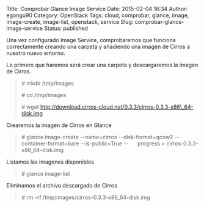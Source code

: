 Title: Comprobar Glance Image Service
Date: 2015-02-04 16:34
Author: egongu90
Category: OpenStack
Tags: cloud, comprobar, glance, image, image-create, image-list, openstack, service
Slug: comprobar-glance-image-service
Status: published

Una vez configurado Image Service, comprobaremos que funciona
correctamente creando una carpeta y añadiendo una imagen de Cirros a
nuestro nuevo entorno.

Lo primero que haremos será crear una carpeta y descargaremos la imagen
de Cirros.

> \# mkdir /tmp/images
>
> \# cd /tmp/images
>
> \#
> wget http://download.cirros-cloud.net/0.3.3/cirros-0.3.3-x86\_64-disk.img

Crearemos la imagen de Cirros en Glance

> \# glance image-create --name=cirros --disk-format=qcow2
> --container-format=bare --is-public=True --      progress
> \> cirros-0.3.3-x86\_64-disk.img

Listamos las imagenes disponibles

> \# glance image-list

Eliminamos el archivo descargado de Cirros

> \# rm -rf /tmp/images/cirros-0.3.3-x86\_64-disk.img

 
